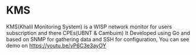 # KMS
KMS(Khalil Monitoring System) is a WISP network monitor for users subscription and there CPEs(UBNT &amp; Cambuim)
It Developed using Go and based on SNMP for gathering data and SSH for configuration,
You can see demo on https://youtu.be/vP6C3e3ayOY
